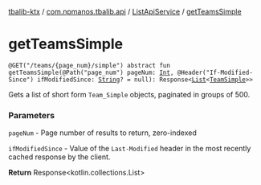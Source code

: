 [tbalib-ktx](../../index.md) / [com.npmanos.tbalib.api](../index.md) / [ListApiService](index.md) / [getTeamsSimple](./get-teams-simple.md)

# getTeamsSimple

`@GET("/teams/{page_num}/simple") abstract fun getTeamsSimple(@Path("page_num") pageNum: `[`Int`](https://kotlinlang.org/api/latest/jvm/stdlib/kotlin/-int/index.html)`, @Header("If-Modified-Since") ifModifiedSince: `[`String`](https://kotlinlang.org/api/latest/jvm/stdlib/kotlin/-string/index.html)`? = null): Response<`[`List`](https://kotlinlang.org/api/latest/jvm/stdlib/kotlin.collections/-list/index.html)`<`[`TeamSimple`](../../com.npmanos.tbalib.model/-team-simple/index.md)`>>`

Gets a list of short form `Team_Simple` objects, paginated in groups of 500.

### Parameters

`pageNum` - Page number of results to return, zero-indexed

`ifModifiedSince` - Value of the `Last-Modified` header in the most recently cached response by the client.

**Return**
Response&lt;kotlin.collections.List&gt;

